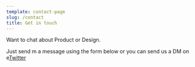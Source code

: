 ```yaml
---
template: contact-page
slug: /contact
title: Get in touch
---
```

Want to chat about Product or Design.

Just send m a message using the form below or you can send us a DM on e[Twitter](http://jrelgin.com)